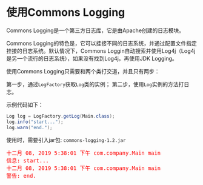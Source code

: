 # 使用Commons Logging

 Commons Logging是一个第三方日志库，它是由Apache创建的日志模块。 

Commons Logging的特色是，它可以挂接不同的日志系统，并通过配置文件指定挂接的日志系统。默认情况下，Commons Loggin自动搜索并使用Log4j（Log4j是另一个流行的日志系统），如果没有找到Log4j，再使用JDK Logging。

使用Commons Logging只需要和两个类打交道，并且只有两步：

第一步，通过`LogFactory`获取`Log`类的实例； 第二步，使用`Log`实例的方法打日志。

示例代码如下：

```java
Log log = LogFactory.getLog(Main.class);
log.info("start...");
log.warn("end.");
```

使用时，需要引入jar包:  `commons-logging-1.2.jar`

<pre style="color: red;">
十二月 08, 2019 5:38:01 下午 com.company.Main main
信息: start...
十二月 08, 2019 5:38:01 下午 com.company.Main main
警告: end.
</pre>

